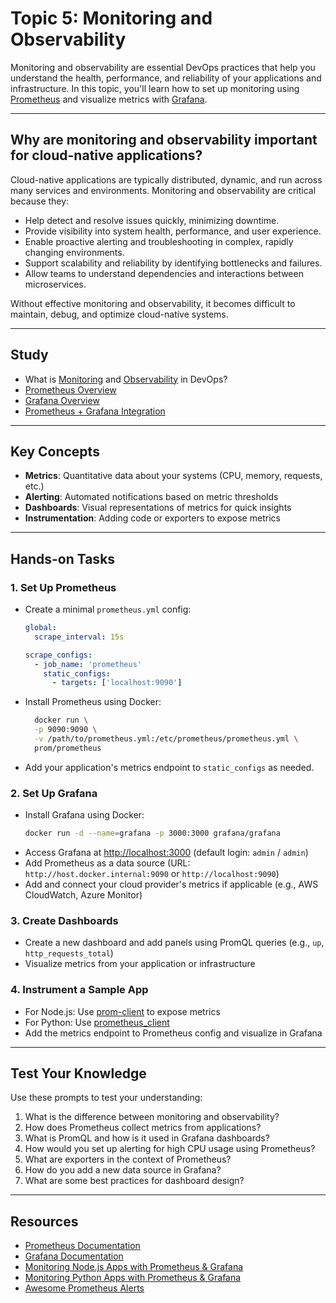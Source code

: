 # Topic 5: Monitoring and Observability

Monitoring and observability are essential DevOps practices that help you understand the health, performance, and reliability of your applications and infrastructure. In this topic, you'll learn how to set up monitoring using [Prometheus](https://prometheus.io/) and visualize metrics with [Grafana](https://grafana.com/).

---

## Why are monitoring and observability important for cloud-native applications?

Cloud-native applications are typically distributed, dynamic, and run across many services and environments. Monitoring and observability are critical because they:

- Help detect and resolve issues quickly, minimizing downtime.
- Provide visibility into system health, performance, and user experience.
- Enable proactive alerting and troubleshooting in complex, rapidly changing environments.
- Support scalability and reliability by identifying bottlenecks and failures.
- Allow teams to understand dependencies and interactions between microservices.

Without effective monitoring and observability, it becomes difficult to maintain, debug, and optimize cloud-native systems.

---

## Study

- What is [Monitoring](https://www.ibm.com/think/topics/observability-vs-monitoring) and [Observability](https://www.ibm.com/think/topics/observability-vs-monitoring) in DevOps?
- [Prometheus Overview](https://prometheus.io/docs/introduction/overview/)
- [Grafana Overview](https://grafana.com/docs/grafana/latest/getting-started/what-is-grafana/)
- [Prometheus + Grafana Integration](https://grafana.com/docs/grafana/latest/datasources/prometheus/)

---

## Key Concepts

- **Metrics**: Quantitative data about your systems (CPU, memory, requests, etc.)
- **Alerting**: Automated notifications based on metric thresholds
- **Dashboards**: Visual representations of metrics for quick insights
- **Instrumentation**: Adding code or exporters to expose metrics

---

## Hands-on Tasks

### 1. Set Up Prometheus

- Create a minimal `prometheus.yml` config:
  ```yaml
  global:
    scrape_interval: 15s

  scrape_configs:
    - job_name: 'prometheus'
      static_configs:
        - targets: ['localhost:9090']
  ```
  
- Install Prometheus using Docker:
  ```sh
    docker run \
    -p 9090:9090 \
    -v /path/to/prometheus.yml:/etc/prometheus/prometheus.yml \
    prom/prometheus
  ```

- Add your application's metrics endpoint to `static_configs` as needed.

### 2. Set Up Grafana

- Install Grafana using Docker:
  ```sh
  docker run -d --name=grafana -p 3000:3000 grafana/grafana
  ```
- Access Grafana at [http://localhost:3000](http://localhost:3000) (default login: `admin` / `admin`)
- Add Prometheus as a data source (URL: `http://host.docker.internal:9090` or `http://localhost:9090`)
- Add and connect your cloud provider's metrics if applicable (e.g., AWS CloudWatch, Azure Monitor)

### 3. Create Dashboards

- Create a new dashboard and add panels using PromQL queries (e.g., `up`, `http_requests_total`)
- Visualize metrics from your application or infrastructure

### 4. Instrument a Sample App

- For Node.js: Use [prom-client](https://github.com/siimon/prom-client) to expose metrics
- For Python: Use [prometheus_client](https://github.com/prometheus/client_python)
- Add the metrics endpoint to Prometheus config and visualize in Grafana

---

## Test Your Knowledge

Use these prompts to test your understanding:

1. What is the difference between monitoring and observability?
2. How does Prometheus collect metrics from applications?
3. What is PromQL and how is it used in Grafana dashboards?
4. How would you set up alerting for high CPU usage using Prometheus?
5. What are exporters in the context of Prometheus?
6. How do you add a new data source in Grafana?
7. What are some best practices for dashboard design?

---

## Resources

- [Prometheus Documentation](https://prometheus.io/docs/)
- [Grafana Documentation](https://grafana.com/docs/)
- [Monitoring Node.js Apps with Prometheus & Grafana](https://codersociety.com/blog/articles/nodejs-application-monitoring-with-prometheus-and-grafana)
- [Monitoring Python Apps with Prometheus & Grafana](https://dev.to/ken_mwaura1/getting-started-monitoring-a-fastapi-app-with-grafana-and-prometheus-a-step-by-step-guide-3fbn)
- [Awesome Prometheus Alerts](https://samber.github.io/awesome-prometheus-alerts/)

